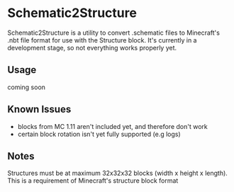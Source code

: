 # Schematic2Structure
Schematic2Structure is a utility to convert .schematic files to Minecraft's .nbt file format for use with the Structure block.
It's currently in a development stage, so not everything works properly yet. 

## Usage
coming soon


## Known Issues
- blocks from MC 1.11 aren't included yet, and therefore don't work
- certain block rotation isn't yet fully supported (e.g logs)

## Notes
Structures must be at maximum 32x32x32 blocks (width x height x length). This is a requirement of Minecraft's structure block format
